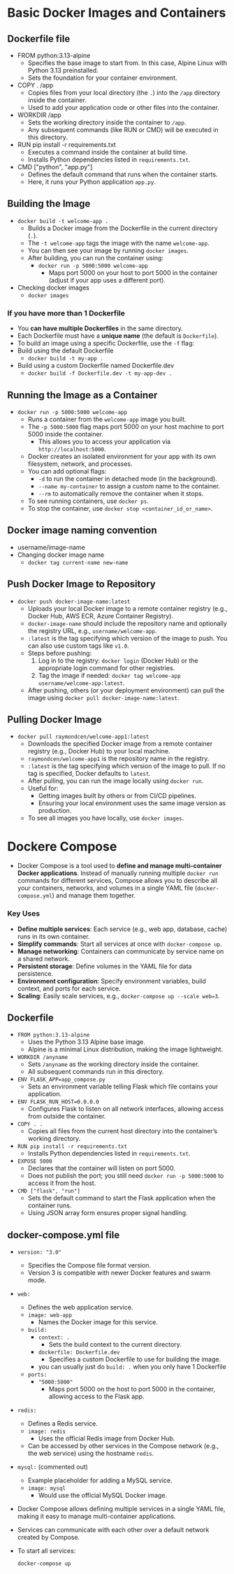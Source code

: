 # Basic Docker Images and Containers
## Dockerfile file
- FROM python:3.13-alpine
  - Specifies the base image to start from. In this case, Alpine Linux with Python 3.13 preinstalled.
  - Sets the foundation for your container environment.
- COPY . /app
  - Copies files from your local directory (the `.`) into the `/app` directory inside the container.
  - Used to add your application code or other files into the container.
- WORKDIR /app
  - Sets the working directory inside the container to `/app`.
  - Any subsequent commands (like RUN or CMD) will be executed in this directory.
- RUN pip install -r requirements.txt
  - Executes a command inside the container at build time.
  - Installs Python dependencies listed in `requirements.txt`.
- CMD ["python", "app.py"]
  - Defines the default command that runs when the container starts.
  - Here, it runs your Python application `app.py`.

## Building the Image
- `docker build -t welcome-app .`
  - Builds a Docker image from the Dockerfile in the current directory (`.`).
  - The `-t welcome-app` tags the image with the name `welcome-app`.
  - You can then see your image by running `docker images`.
  - After building, you can run the container using:
    - `docker run -p 5000:5000 welcome-app`
      - Maps port 5000 on your host to port 5000 in the container (adjust if your app uses a different port).
- Checking docker images
  - `docker images`
### If you have more than 1 Dockerfile
- You **can have multiple Dockerfiles** in the same directory.
- Each Dockerfile must have a **unique name** (the default is `Dockerfile`).
- To build an image using a specific Dockerfile, use the `-f` flag:
- Build using the default Dockerfile
  - `docker build -t my-app .`
- Build using a custom Dockerfile named Dockerfile.dev
  - `docker build -f Dockerfile.dev -t my-app-dev .`

## Running the Image as a Container
- `docker run -p 5000:5000 welcome-app`
  - Runs a container from the `welcome-app` image you built.
  - The `-p 5000:5000` flag maps port 5000 on your host machine to port 5000 inside the container.
    - This allows you to access your application via `http://localhost:5000`.
  - Docker creates an isolated environment for your app with its own filesystem, network, and processes.
  - You can add optional flags:
    - `-d` to run the container in detached mode (in the background).
    - `--name my-container` to assign a custom name to the container.
    - `--rm` to automatically remove the container when it stops.
  - To see running containers, use `docker ps`.
  - To stop the container, use `docker stop <container_id_or_name>`.

## Docker image naming convention
- username/image-name
- Changing docker image name
  - `docker tag current-name new-name`

## Push Docker Image to Repository
- `docker push docker-image-name:latest`
  - Uploads your local Docker image to a remote container registry (e.g., Docker Hub, AWS ECR, Azure Container Registry).
  - `docker-image-name` should include the repository name and optionally the registry URL, e.g., `username/welcome-app`.
  - `:latest` is the tag specifying which version of the image to push. You can also use custom tags like `v1.0`.
  - Steps before pushing:
    1. Log in to the registry: `docker login` (Docker Hub) or the appropriate login command for other registries.
    2. Tag the image if needed: `docker tag welcome-app username/welcome-app:latest`.
  - After pushing, others (or your deployment environment) can pull the image using `docker pull docker-image-name:latest`.

## Pulling Docker Image
- `docker pull raymondcen/welcome-app1:latest`
  - Downloads the specified Docker image from a remote container registry (e.g., Docker Hub) to your local machine.
  - `raymondcen/welcome-app1` is the repository name in the registry.
  - `:latest` is the tag specifying which version of the image to pull. If no tag is specified, Docker defaults to `latest`.
  - After pulling, you can run the image locally using `docker run`.
  - Useful for:
    - Getting images built by others or from CI/CD pipelines.
    - Ensuring your local environment uses the same image version as production.
  - To see all images you have locally, use `docker images`.

# Dockere Compose
- Docker Compose is a tool used to **define and manage multi-container Docker applications**. Instead of manually running multiple `docker run` commands for different services, Compose allows you to describe all your containers, networks, and volumes in a single YAML file (`docker-compose.yml`) and manage them together.

### Key Uses
- **Define multiple services**: Each service (e.g., web app, database, cache) runs in its own container.
- **Simplify commands**: Start all services at once with `docker-compose up`.
- **Manage networking**: Containers can communicate by service name on a shared network.
- **Persistent storage**: Define volumes in the YAML file for data persistence.
- **Environment configuration**: Specify environment variables, build context, and ports for each service.
- **Scaling**: Easily scale services, e.g., `docker-compose up --scale web=3`.

## Dockerfile
- `FROM python:3.13-alpine`
  - Uses the Python 3.13 Alpine base image.
  - Alpine is a minimal Linux distribution, making the image lightweight.
- `WORKDIR /anyname`
  - Sets `/anyname` as the working directory inside the container.
  - All subsequent commands run in this directory.
- `ENV FLASK_APP=app_compose.py`
  - Sets an environment variable telling Flask which file contains your application.
- `ENV FLASK_RUN_HOST=0.0.0.0`
  - Configures Flask to listen on all network interfaces, allowing access from outside the container.
- `COPY . .`
  - Copies all files from the current host directory into the container’s working directory.
- `RUN pip install -r requirements.txt`
  - Installs Python dependencies listed in `requirements.txt`.
- `EXPOSE 5000`
  - Declares that the container will listen on port 5000.
  - Does not publish the port; you still need `docker run -p 5000:5000` to access it from the host.
- `CMD ["flask", "run"]`
  - Sets the default command to start the Flask application when the container runs.
  - Using JSON array form ensures proper signal handling.

## docker-compose.yml file
- `version: "3.0"`
  - Specifies the Compose file format version.
  - Version 3 is compatible with newer Docker features and swarm mode.
- `web:`
  - Defines the web application service.
  - `image: web-app`
    - Names the Docker image for this service.
  - `build:`
    - `context: .`  
      - Sets the build context to the current directory.
    - `dockerfile: Dockerfile.dev`  
      - Specifies a custom Dockerfile to use for building the image.
    - you can usually just do `build: .` when you only have 1 Dockerfile
  - `ports:`
    - `"5000:5000"`  
      - Maps port 5000 on the host to port 5000 in the container, allowing access to the Flask app.

- `redis:`
  - Defines a Redis service.
  - `image: redis`  
    - Uses the official Redis image from Docker Hub.
  - Can be accessed by other services in the Compose network (e.g., the web service) using the hostname `redis`.

- `mysql:` (commented out)
  - Example placeholder for adding a MySQL service.
  - `image: mysql`  
    - Would use the official MySQL Docker image.
- Docker Compose allows defining multiple services in a single YAML file, making it easy to manage multi-container applications.
- Services can communicate with each other over a default network created by Compose.
- To start all services:  
  ```bash
  docker-compose up
